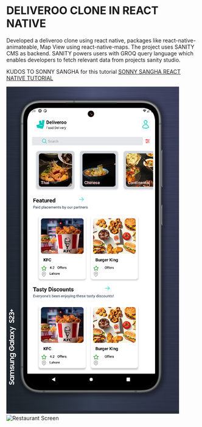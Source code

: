 # DELIVEROO CLONE IN REACT NATIVE 

Developed a deliveroo clone using react native, packages like react-native-animateable, Map View using react-native-maps. The project uses SANITY CMS as backend. SANITY powers users with GROQ query language which enables developers to fetch relevant data from projects sanity studio.

KUDOS TO SONNY SANGHA for this tutorial [SONNY SANGHA REACT NATIVE TUTORIAL](https://youtu.be/AkEnidfZnCU?si=WtxdvmomTc0uz9d_)

![Home Screen](<Screenshot 2024-09-16 133930.png>)
![Restaurant Screen](<Screenshot 2024-09-16 134211.png>)